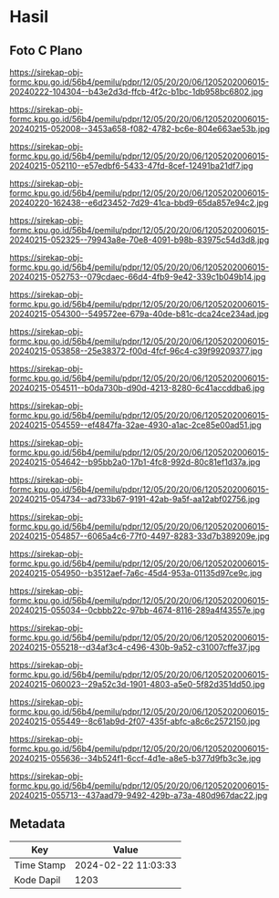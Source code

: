# Hasil

## Foto C Plano

https://sirekap-obj-formc.kpu.go.id/56b4/pemilu/pdpr/12/05/20/20/06/1205202006015-20240222-104304--b43e2d3d-ffcb-4f2c-b1bc-1db958bc6802.jpg

https://sirekap-obj-formc.kpu.go.id/56b4/pemilu/pdpr/12/05/20/20/06/1205202006015-20240215-052008--3453a658-f082-4782-bc6e-804e663ae53b.jpg

https://sirekap-obj-formc.kpu.go.id/56b4/pemilu/pdpr/12/05/20/20/06/1205202006015-20240215-052110--e57edbf6-5433-47fd-8cef-12491ba21df7.jpg

https://sirekap-obj-formc.kpu.go.id/56b4/pemilu/pdpr/12/05/20/20/06/1205202006015-20240220-162438--e6d23452-7d29-41ca-bbd9-65da857e94c2.jpg

https://sirekap-obj-formc.kpu.go.id/56b4/pemilu/pdpr/12/05/20/20/06/1205202006015-20240215-052325--79943a8e-70e8-4091-b98b-83975c54d3d8.jpg

https://sirekap-obj-formc.kpu.go.id/56b4/pemilu/pdpr/12/05/20/20/06/1205202006015-20240215-052753--079cdaec-66d4-4fb9-9e42-339c1b049b14.jpg

https://sirekap-obj-formc.kpu.go.id/56b4/pemilu/pdpr/12/05/20/20/06/1205202006015-20240215-054300--549572ee-679a-40de-b81c-dca24ce234ad.jpg

https://sirekap-obj-formc.kpu.go.id/56b4/pemilu/pdpr/12/05/20/20/06/1205202006015-20240215-053858--25e38372-f00d-4fcf-96c4-c39f99209377.jpg

https://sirekap-obj-formc.kpu.go.id/56b4/pemilu/pdpr/12/05/20/20/06/1205202006015-20240215-054511--b0da730b-d90d-4213-8280-6c41accddba6.jpg

https://sirekap-obj-formc.kpu.go.id/56b4/pemilu/pdpr/12/05/20/20/06/1205202006015-20240215-054559--ef4847fa-32ae-4930-a1ac-2ce85e00ad51.jpg

https://sirekap-obj-formc.kpu.go.id/56b4/pemilu/pdpr/12/05/20/20/06/1205202006015-20240215-054642--b95bb2a0-17b1-4fc8-992d-80c81ef1d37a.jpg

https://sirekap-obj-formc.kpu.go.id/56b4/pemilu/pdpr/12/05/20/20/06/1205202006015-20240215-054734--ad733b67-9191-42ab-9a5f-aa12abf02756.jpg

https://sirekap-obj-formc.kpu.go.id/56b4/pemilu/pdpr/12/05/20/20/06/1205202006015-20240215-054857--6065a4c6-77f0-4497-8283-33d7b389209e.jpg

https://sirekap-obj-formc.kpu.go.id/56b4/pemilu/pdpr/12/05/20/20/06/1205202006015-20240215-054950--b3512aef-7a6c-45d4-953a-01135d97ce9c.jpg

https://sirekap-obj-formc.kpu.go.id/56b4/pemilu/pdpr/12/05/20/20/06/1205202006015-20240215-055034--0cbbb22c-97bb-4674-8116-289a4f43557e.jpg

https://sirekap-obj-formc.kpu.go.id/56b4/pemilu/pdpr/12/05/20/20/06/1205202006015-20240215-055218--d34af3c4-c496-430b-9a52-c31007cffe37.jpg

https://sirekap-obj-formc.kpu.go.id/56b4/pemilu/pdpr/12/05/20/20/06/1205202006015-20240215-060023--29a52c3d-1901-4803-a5e0-5f82d351dd50.jpg

https://sirekap-obj-formc.kpu.go.id/56b4/pemilu/pdpr/12/05/20/20/06/1205202006015-20240215-055449--8c61ab9d-2f07-435f-abfc-a8c6c2572150.jpg

https://sirekap-obj-formc.kpu.go.id/56b4/pemilu/pdpr/12/05/20/20/06/1205202006015-20240215-055636--34b524f1-6ccf-4d1e-a8e5-b377d9fb3c3e.jpg

https://sirekap-obj-formc.kpu.go.id/56b4/pemilu/pdpr/12/05/20/20/06/1205202006015-20240215-055713--437aad79-9492-429b-a73a-480d967dac22.jpg


## Metadata

| Key        | Value               |
| ---------- | ------------------- |
| Time Stamp | 2024-02-22 11:03:33 |
| Kode Dapil | 1203                |



